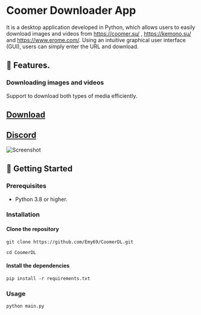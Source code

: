 # Coomer Downloader App 
It is a desktop application developed in Python, which allows users to easily download images and videos from https://coomer.su/ , https://kemono.su/ and https://www.erome.com/. Using an intuitive graphical user interface (GUI), users can simply enter the URL and download.

## 🌟 Features.
    
### Downloading images and videos
Support to download both types of media efficiently.

## 
## [Download](https://github.com/Emy69/CoomerDL/releases) 
## [Discord](https://discord.gg/u5CawUYZGk)
![Screenshot](https://github.com/Emy69/CoomerDL/blob/main/resources/screenshots/Screenshot%202024-03-30.png)



## 🚀 Getting Started

### Prerequisites
- Python 3.8 or higher.

### Installation

#### Clone the repository
````git clone https://github.com/Emy69/CoomerDL.git````

````cd CoomerDL````

#### Install the dependencies
````pip install -r requirements.txt````

### Usage
````python main.py````
